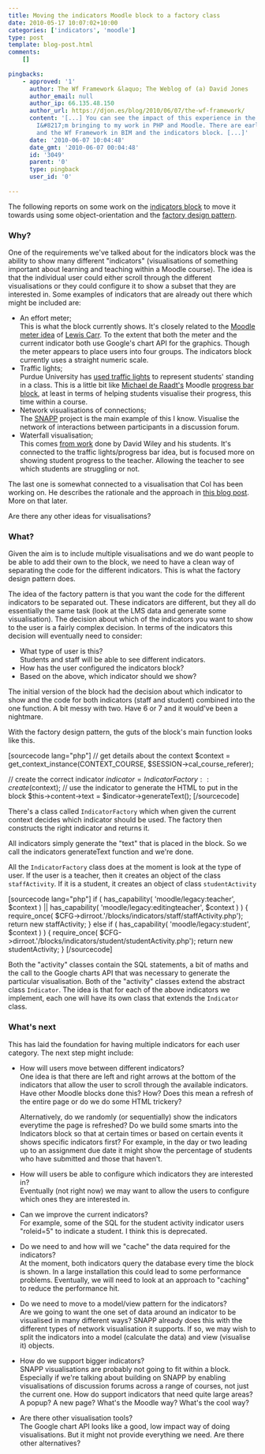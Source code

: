 ```yaml
---
title: Moving the indicators Moodle block to a factory class
date: 2010-05-17 10:07:02+10:00
categories: ['indicators', 'moodle']
type: post
template: blog-post.html
comments:
    []
    
pingbacks:
    - approved: '1'
      author: The Wf Framework &laquo; The Weblog of (a) David Jones
      author_email: null
      author_ip: 66.135.48.150
      author_url: https://djon.es/blog/2010/06/07/the-wf-framework/
      content: '[...] You can see the impact of this experience in the development practices
        I&#8217;m bringing to my work in PHP and Moodle. There are early glimmers of MVC
        and the Wf Framework in BIM and the indicators block. [...]'
      date: '2010-06-07 10:04:48'
      date_gmt: '2010-06-07 00:04:48'
      id: '3049'
      parent: '0'
      type: pingback
      user_id: '0'
    
---
```

The following reports on some work on the [indicators block](/blog2/2010/05/13/getting-started-with-cols-indicators-block/) to move it towards using some object-orientation and the [factory design pattern](http://en.wikipedia.org/wiki/Factory_method_pattern).

### Why?

One of the requirements we've talked about for the indicators block was the ability to show many different "indicators" (visualisations of something important about learning and teaching within a Moodle course). The idea is that the individual user could either scroll through the different visualisations or they could configure it to show a subset that they are interested in. Some examples of indicators that are already out there which might be included are:

- An effort meter;  
    This is what the block currently shows. It's closely related to the [Moodle meter idea](http://lewiscarr.co.uk/node/12) of [Lewis Carr](http://lewiscarr.co.uk/). To the extent that both the meter and the current indicator both use Google's chart API for the graphics. Though the meter appears to place users into four groups. The indicators block currently uses a straight numeric scale.
- Traffic lights;  
    Purdue University has [used traffic lights](http://www.ecampusnews.com/technologies/tech-helps-students-adopt-good-study-habits-2/) to represent students' standing in a class. This is a little bit like [Michael de Raadt's](http://www.sci.usq.edu.au/staff/deraadt/index.html) Moodle [progress bar block](http://www.sci.usq.edu.au/staff/deraadt/progressBar.html), at least in terms of helping students visualise their progress, this time within a course.
- Network visualisations of connections;  
    The [SNAPP](http://ceit.uq.edu.au/content/snapp-group) project is the main example of this I know. Visualise the network of interactions between participants in a discussion forum.
- Waterfall visualisation;  
    This comes [from work](http://opencontent.org/blog/archives/1286) done by David Wiley and his students. It's connected to the traffic lights/progress bar idea, but is focused more on showing student progress to the teacher. Allowing the teacher to see which students are struggling or not.

The last one is somewhat connected to a visualisation that Col has been working on. He describes the rationale and the approach in [this blog post](http://beerc.wordpress.com/2010/05/14/using-the-indicators-project-data-to-identify-at-risk-students/). More on that later.

Are there any other ideas for visualisations?

### What?

Given the aim is to include multiple visualisations and we do want people to be able to add their own to the block, we need to have a clean way of separating the code for the different indicators. This is what the factory design pattern does.

The idea of the factory pattern is that you want the code for the different indicators to be separated out. These indicators are different, but they all do essentially the same task (look at the LMS data and generate some visualisation). The decision about which of the indicators you want to show to the user is a fairly complex decision. In terms of the indicators this decision will eventually need to consider:

- What type of user is this?  
    Students and staff will be able to see different indicators.
- How has the user configured the indicators block?
- Based on the above, which indicator should we show?

The initial version of the block had the decision about which indicator to show and the code for both indicators (staff and student) combined into the one function. A bit messy with two. Have 6 or 7 and it would've been a nightmare.

With the factory design pattern, the guts of the block's main function looks like this.

\[sourcecode lang="php"\] // get details about the context $context = get\_context\_instance(CONTEXT\_COURSE, $SESSION->cal\_course\_referer);

// create the correct indicator $indicator = IndicatorFactory::create($context); // use the indicator to generate the HTML to put in the block $this->content->text = $indicator->generateText(); \[/sourcecode\]

There's a class called `IndicatorFactory` which when given the current context decides which indicator should be used. The factory then constructs the right indicator and returns it.

All indicators simply generate the "text" that is placed in the block. So we call the indicators generateText function and we're done.

All the `IndicatorFactory` class does at the moment is look at the type of user. If the user is a teacher, then it creates an object of the class `staffActivity`. If it is a student, it creates an object of class `studentActivity`

\[sourcecode lang="php"\] if ( has\_capability( 'moodle/legacy:teacher', $context ) || has\_capability( 'moodle/legacy:editingteacher', $context ) ) { require\_once( $CFG->dirroot.'/blocks/indicators/staff/staffActivity.php'); return new staffActivity; } else if ( has\_capability( 'moodle/legacy:student', $context ) ) { require\_once( $CFG->dirroot.'/blocks/indicators/student/studentActivity.php'); return new studentActivity; } \[/sourcecode\]

Both the "activity" classes contain the SQL statements, a bit of maths and the call to the Google charts API that was necessary to generate the particular visualisation. Both of the "activity" classes extend the abstract class `Indicator`. The idea is that for each of the above indicators we implement, each one will have its own class that extends the `Indicator` class.

### What's next

This has laid the foundation for having multiple indicators for each user category. The next step might include:

- How will users move between different indicators?  
    One idea is that there are left and right arrows at the bottom of the indicators that allow the user to scroll through the available indicators. Have other Moodle blocks done this? How? Does this mean a refresh of the entire page or do we do some HTML trickery?
    
    Alternatively, do we randomly (or sequentially) show the indicators everytime the page is refreshed? Do we build some smarts into the Indicators block so that at certain times or based on certain events it shows specific indicators first? For example, in the day or two leading up to an assignment due date it might show the percentage of students who have submitted and those that haven't.
    
- How will users be able to configure which indicators they are interested in?  
    Eventually (not right now) we may want to allow the users to configure which ones they are interested in.
- Can we improve the current indicators?  
    For example, some of the SQL for the student activity indicator users "roleid=5" to indicate a student. I think this is deprecated.
- Do we need to and how will we "cache" the data required for the indicators?  
    At the moment, both indicators query the database every time the block is shown. In a large installation this could lead to some performance problems. Eventually, we will need to look at an approach to "caching" to reduce the performance hit.
- Do we need to move to a model/view pattern for the indicators?  
    Are we going to want the one set of data around an indicator to be visualised in many different ways? SNAPP already does this with the different types of network visualisation it supports. If so, we may wish to split the indicators into a model (calculate the data) and view (visualise it) objects.
- How do we support bigger indicators?  
    SNAPP visualisations are probably not going to fit within a block. Especially if we're talking about building on SNAPP by enabling visualisations of discussion forums across a range of courses, not just the current one. How do support indicators that need quite large areas? A popup? A new page? What's the Moodle way? What's the cool way?
- Are there other visualisation tools?  
    The Google chart API looks like a good, low impact way of doing visualisations. But it might not provide everything we need. Are there other alternatives?